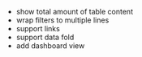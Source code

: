 - show total amount of table content
- wrap filters to multiple lines
- support links
- support data fold
- add dashboard view